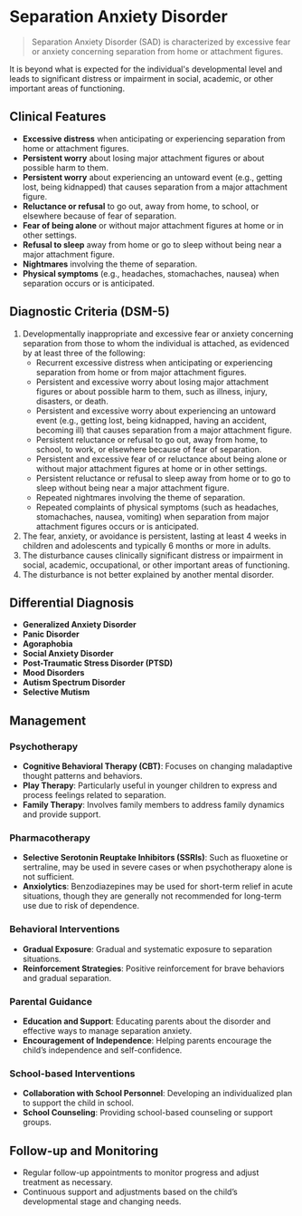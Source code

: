 # Separation Anxiety Disorder

> Separation Anxiety Disorder (SAD) is characterized by excessive fear or anxiety concerning separation from home or attachment figures.

It is beyond what is expected for the individual's developmental level and leads to significant distress or impairment in social, academic, or other important areas of functioning.

## Clinical Features

- **Excessive distress** when anticipating or experiencing separation from home or attachment figures.
- **Persistent worry** about losing major attachment figures or about possible harm to them.
- **Persistent worry** about experiencing an untoward event (e.g., getting lost, being kidnapped) that causes separation from a major attachment figure.
- **Reluctance or refusal** to go out, away from home, to school, or elsewhere because of fear of separation.
- **Fear of being alone** or without major attachment figures at home or in other settings.
- **Refusal to sleep** away from home or go to sleep without being near a major attachment figure.
- **Nightmares** involving the theme of separation.
- **Physical symptoms** (e.g., headaches, stomachaches, nausea) when separation occurs or is anticipated.

## Diagnostic Criteria (DSM-5)

1. Developmentally inappropriate and excessive fear or anxiety concerning separation from those to whom the individual is attached, as evidenced by at least three of the following:
   - Recurrent excessive distress when anticipating or experiencing separation from home or from major attachment figures.
   - Persistent and excessive worry about losing major attachment figures or about possible harm to them, such as illness, injury, disasters, or death.
   - Persistent and excessive worry about experiencing an untoward event (e.g., getting lost, being kidnapped, having an accident, becoming ill) that causes separation from a major attachment figure.
   - Persistent reluctance or refusal to go out, away from home, to school, to work, or elsewhere because of fear of separation.
   - Persistent and excessive fear of or reluctance about being alone or without major attachment figures at home or in other settings.
   - Persistent reluctance or refusal to sleep away from home or to go to sleep without being near a major attachment figure.
   - Repeated nightmares involving the theme of separation.
   - Repeated complaints of physical symptoms (such as headaches, stomachaches, nausea, vomiting) when separation from major attachment figures occurs or is anticipated.
2. The fear, anxiety, or avoidance is persistent, lasting at least 4 weeks in children and adolescents and typically 6 months or more in adults.
3. The disturbance causes clinically significant distress or impairment in social, academic, occupational, or other important areas of functioning.
4. The disturbance is not better explained by another mental disorder.

## Differential Diagnosis

- **Generalized Anxiety Disorder**
- **Panic Disorder**
- **Agoraphobia**
- **Social Anxiety Disorder**
- **Post-Traumatic Stress Disorder (PTSD)**
- **Mood Disorders**
- **Autism Spectrum Disorder**
- **Selective Mutism**

## Management

### Psychotherapy

- **Cognitive Behavioral Therapy (CBT)**: Focuses on changing maladaptive thought patterns and behaviors.
- **Play Therapy**: Particularly useful in younger children to express and process feelings related to separation.
- **Family Therapy**: Involves family members to address family dynamics and provide support.

### Pharmacotherapy

- **Selective Serotonin Reuptake Inhibitors (SSRIs)**: Such as fluoxetine or sertraline, may be used in severe cases or when psychotherapy alone is not sufficient.
- **Anxiolytics**: Benzodiazepines may be used for short-term relief in acute situations, though they are generally not recommended for long-term use due to risk of dependence.

### Behavioral Interventions

- **Gradual Exposure**: Gradual and systematic exposure to separation situations.
- **Reinforcement Strategies**: Positive reinforcement for brave behaviors and gradual separation.

### Parental Guidance

- **Education and Support**: Educating parents about the disorder and effective ways to manage separation anxiety.
- **Encouragement of Independence**: Helping parents encourage the child’s independence and self-confidence.

### School-based Interventions

- **Collaboration with School Personnel**: Developing an individualized plan to support the child in school.
- **School Counseling**: Providing school-based counseling or support groups.

## Follow-up and Monitoring

- Regular follow-up appointments to monitor progress and adjust treatment as necessary.
- Continuous support and adjustments based on the child’s developmental stage and changing needs.
